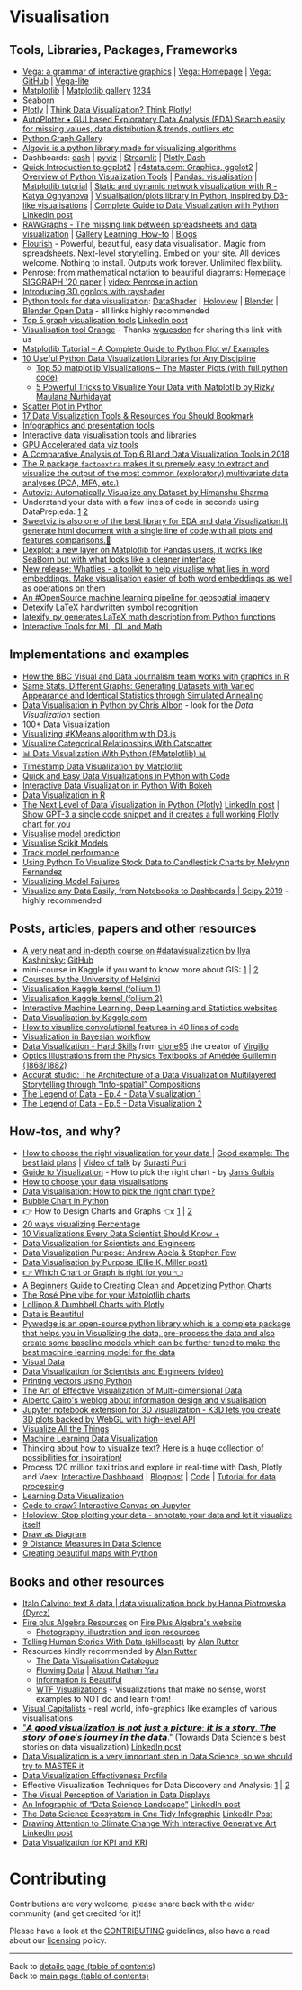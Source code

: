 # Visualisation

## Tools, Libraries, Packages, Frameworks
  - [Vega: a grammar of interactive graphics](https://skillsmatter.com/skillscasts/12257-vega-a-grammar-of-interactive-graphics) | [Vega: Homepage](https://vega.github.io) | [Vega: GitHub](https://github.com/vega) | [Vega-lite](https://vega.github.io/vega-lite/)
  - [Matplotlib](https://www.dataquest.io/blog/matplotlib-tutorial/) | [Matplotlib gallery](https://matplotlib.org/3.2.2/gallery/index.html) [1](https://matplotlib.org/gallery.html)[2](https://pythonspot.com/matplotlib-gallery/)[3](https://python-graph-gallery.com/matplotlib/)[4](https://github.com/rasbt/matplotlib-gallery)
  - [Seaborn](https://lnkd.in/gih7hqz)
  - [Plotly](https://lnkd.in/gBYBMXc) | [Think Data Visualization? Think Plotly!](https://www.linkedin.com/posts/philipvollet_datascience-datascientist-analytics-activity-6715195138328674304-WAXn)
  - [AutoPlotter • GUI based Exploratory Data Analysis (EDA) Search easily for missing values, data distribution & trends, outliers etc](https://www.linkedin.com/posts/philipvollet_analytics-data-dataexploration-activity-6691932081448218624-5xNy)
  - [Python Graph Gallery](https://lnkd.in/gdGe-ef)
  - [Algovis is a python library made for visualizing algorithms](https://www.linkedin.com/posts/stevenouri_innovation-machinelearning-python-activity-6694175551722278912-EfSP)
  - Dashboards: [dash](https://plot.ly/dash/) | [pyviz](http://panel.pyviz.org) | [Streamlit]( https://streamlit.io/) | [Plotly Dash](https://plotly.com/dash/)
  - [Quick Introduction to ggplot2](http://blog.echen.me/2012/01/17/quick-introduction-to-ggplot2/) | [r4stats.com: Graphics, ggplot2](http://r4stats.com/examples/graphics-ggplot2/) | [Overview of Python Visualization Tools](https://pbpython.com/visualization-tools-1.html) | [Pandas: visualisation](http://pandas.pydata.org/pandas-docs/stable/user_guide/visualization.html) | [Matplotlib tutorial](https://github.com/rougier/matplotlib-tutorial) | [Static and dynamic network visualization with R - Katya Ognyanova](http://kateto.net/network-visualization) | [Visualisation/plots library in Python, inspired by D3-like visualisations](https://github.com/dxe4/uplot) | [Complete Guide to Data Visualization with Python](https://towardsdatascience.com/complete-guide-to-data-visualization-with-python-2dd74df12b5e) [LinkedIn post](https://www.linkedin.com/posts/ericaxelrod_complete-guide-to-data-visualization-with-activity-6639697943198736384-bIjG)
  - [RAWGraphs - The missing link between spreadsheets and data visualization](https://rawgraphs.io/) | [Gallery](https://rawgraphs.io/gallery/) [Learning: How-to](https://rawgraphs.io/learning/) | [Blogs](https://rawgraphs.io/blog/)
  - [Flourish](https://flourish.studio/) - Powerful, beautiful, easy
data visualisation. Magic from spreadsheets. Next-level storytelling. Embed on your site. All devices welcome. Nothing to install. Outputs work forever. Unlimited flexibility.
  - Penrose: from mathematical notation to beautiful diagrams: [Homepage](http://penrose.ink/) | [SIGGRAPH '20 paper](http://penrose.ink/siggraph20) | [video: Penrose in action](https://vimeo.com/416822487)
  - [Introducing 3D ggplots with rayshader](https://www.linkedin.com/posts/stevenouri_innovation-artificialintelligence-visualization-ugcPost-6668681520477274112-1JQ5)
  - [Python tools for data visualization](https://pyviz.org/): [DataShader](https://datashader.org/) | [Holoview](http://holoviews.org/) | [Blender](https://www.blender.org/) | [Blender Open Data](https://opendata.blender.org/) - all links highly recommended
  - [Top 5 graph visualisation tools](https://www.datasciencecentral.com/profiles/blogs/top-5-graph-visualisation-tools) [LinkedIn post](https://www.linkedin.com/posts/data-science-central_top-5-graph-visualisation-tools-activity-6644610781100994560-w6rN)
  - [Visualisation tool Orange](https://orange.biolab.si/#Orange-Features) - Thanks [wguesdon](https://github.com/wguesdon) for sharing this link with us
  - [Matplotlib Tutorial – A Complete Guide to Python Plot w/ Examples](https://lnkd.in/fFkUgQP)
  - [10 Useful Python Data Visualization Libraries for Any Discipline](https://mode.com/blog/python-data-visualization-libraries/)
     - [Top 50 matplotlib Visualizations – The Master Plots (with full python code)](https://www.machinelearningplus.com/plots/top-50-matplotlib-visualizations-the-master-plots-python/#1.-Scatter-plot)
     - [5 Powerful Tricks to Visualize Your Data with Matplotlib by Rizky Maulana Nurhidayat](https://www.linkedin.com/posts/towards-data-science_5-powerful-tricks-to-visualize-your-data-activity-6716999017034788864-UCzO)
  - [Scatter Plot in Python](https://www.youtube.com/watch?v=RsdVAPJ1DZw&feature=youtu.be)
  - [17 Data Visualization Tools & Resources You Should Bookmark](https://www.linkedin.com/posts/data-science-central_17-data-visualization-tools-resources-you-activity-6620724391854555136-v3oo)
  - [Infographics and presentation tools](https://www.fireplusalgebra.com/infographics-and-presentation-tools)
  - [Interactive data visualisation tools and libraries](https://www.fireplusalgebra.com/infographics-and-presentation-tools)
  - [GPU Accelerated data viz tools](https://www.linkedin.com/posts/murraydata_data-todashboard-activity-6623659330199781376-YIUQ)
  - [A Comparative Analysis of Top 6 BI and Data Visualization Tools in 2018](https://www.linkedin.com/posts/data-science-central_a-comparative-analysis-of-top-6-bi-and-data-activity-6650615095447605248-dJs6)
  - [The R package `factoextra` makes it supremely easy to extract and visualize the output of the most common (exploratory) multivariate data analyses (PCA, MFA, etc.)](https://www.linkedin.com/posts/indrajeet-patil-397865174_r-rstats-dataviz-activity-6657548256693800960-VBbk)
  - [Autoviz: Automatically Visualize any Dataset by Himanshu Sharma](https://www.linkedin.com/posts/towards-data-science_autoviz-automatically-visualize-any-dataset-activity-6690393202836443136-5B4-)
  - Understand your data with a few lines of code in seconds using DataPrep.eda: [1](https://github.com/sfu-db/dataprep) [2](https://sfu-db.github.io/dataprep/index.html)
  - [Sweetviz is also one of the best library for EDA and data Visualization,It generate html document with a single line of code,with all plots and features comparisons.🤟](https://pypi.org/project/sweetviz/)
  - [Dexplot: a new layer on Matplotlib for Pandas users, it works like SeaBorn but with what looks like a cleaner interface](https://github.com/dexplo/dexplot/)
  - [New release: Whatlies - a toolkit to help visualise what lies in word embeddings. Make visualisation easier of both word embeddings as well as operations on them](https://www.linkedin.com/posts/philipvollet_nlp-machinelearning-datascience-activity-6704264100802822144-4TV5)
  - [An #OpenSource machine learning pipeline for geospatial imagery](https://www.linkedin.com/posts/philipvollet_opensource-machinelearning-geoai-activity-6700296698390020096-7XyA)
  - [Detexify LaTeX handwritten symbol recognition](https://detexify.kirelabs.org/classify.html)
  - [latexify_py generates LaTeX math description from Python functions](https://www.linkedin.com/posts/philipvollet_python-latex-math-activity-6700350819059007488-JEJr)
  - [Interactive Tools for ML, DL and Math](https://github.com/Machine-Learning-Tokyo/Interactive_Tools)

## Implementations and examples

  - [How the BBC Visual and Data Journalism team works with graphics in R](https://medium.com/bbc-visual-and-data-journalism/how-the-bbc-visual-and-data-journalism-team-works-with-graphics-in-r-ed0b35693535)
  - [Same Stats, Different Graphs: Generating Datasets with Varied Appearance and Identical Statistics through Simulated Annealing](https://www.autodeskresearch.com/publications/samestats)
  - [Data Visualisation in Python by Chris Albon](https://chrisalbon.com/#python) - look for the _Data Visualization_ section
  - [100+ Data Visualization](https://www.linkedin.com/posts/nabihbawazir_machinelearing-artificailintelligence-activity-6606240371859124224-dFM1)
  - [Visualizing #KMeans algorithm with D3.js](https://www.linkedin.com/posts/nabihbawazir_kmeans-ugcPost-6607183847048220672-1iFK)
  - [Visualize Categorical Relationships With Catscatter](https://www.linkedin.com/posts/towards-data-science_visualize-categorical-relationships-with-activity-6653475444580581376-y43i)
  - [📊 Data Visualization With Python (#Matplotlib) 📊](https://www.linkedin.com/posts/asif-bhat_data-visualization-matplotlib-activity-6652842499503153152-He0N)
  - [Timestamp Data Visualization by Matplotlib](https://www.datasciencecentral.com/profiles/blogs/timestamp-data-and-visualization-by-matplotlib)
  - [Quick and Easy Data Visualizations in Python with Code](https://towardsdatascience.com/5-quick-and-easy-data-visualizations-in-python-with-code-a2284bae952f)
  - [Interactive Data Visualization in Python With Bokeh](https://realpython.com/python-data-visualization-bokeh/)
  - [Data Visualization in R](https://lnkd.in/fEvZB_N)
  - [The Next Level of Data Visualization in Python (Plotly)](https://towardsdatascience.com/the-next-level-of-data-visualization-in-python-dd6e99039d5e) [LinkedIn post](https://lnkd.in/fKn4cPM) | [Show GPT-3 a single code snippet and it creates a full working Plotly chart for you](https://www.linkedin.com/posts/philipvollet_ai-artificialintelligence-dashboard-activity-6692806605131644928-plLk)
  - [Visualise model prediction](https://app.wandb.ai/lavanyashukla/visualize-predictions/reports/Visualize-Model-Predictions--Vmlldzo1NjM4OA/)
  - [Visualise Scikit Models](https://app.wandb.ai/lavanyashukla/visualize-sklearn/reports/Visualize-Scikit-Models--Vmlldzo0ODIzNg)
  - [Track model performance](https://app.wandb.ai/lavanyashukla/visualize-models/reports/Track-Model-Performance--Vmlldzo1NTk2MA)
  - [Using Python To Visualize Stock Data to Candlestick Charts by Melvynn Fernandez](https://www.linkedin.com/posts/towards-data-science_using-python-to-visualize-stock-data-to-candlestick-activity-6659065025443041280-lWJo)
  - [Visualizing Model Failures](https://www.kaggle.com/c/liverpool-ion-switching/discussion/149846)
  - [Visualize any Data Easily, from Notebooks to Dashboards | Scipy 2019](https://www.youtube.com/watch?v=7deGS4IPAQ0 (James Bednar)) - highly recommended

## Posts, articles, papers and other resources
  - [A very neat and in-depth course on #datavisualization by Ilya Kashnitsky:](https://www.linkedin.com/posts/sanyambhutani_datavisualization-dataviz-datavizualization-activity-6690445984163528704--iuh) [GitHub](https://lnkd.in/eMicn7J)
  - mini-course in Kaggle if you want to know more about GIS: [1](https://www.kaggle.com/learn/geospatial-analysis) | [2](https://www.kaggle.com/learn/data-visualization)
  - [Courses by the University of Helsinki](https://automating-gis-processes.github.io/site/) 
  - [Visualisation Kaggle kernel (follium 1)](https://www.kaggle.com/bhanvimenghani/folium-chai-eda) 
  - [Visualisation Kaggle kernel (follium 2)](https://www.kaggle.com/pompelmo/chaieda-police-violence)
  - [Interactive Machine Learning, Deep Learning and Statistics websites](https://p.migdal.pl/interactive-machine-learning-list/)
  - [Data Visualisation by Kaggle.com](https://www.kaggle.com/learn/data-visualization)
  - [How to visualize convolutional features in 40 lines of code](https://towardsdatascience.com/how-to-visualize-convolutional-features-in-40-lines-of-code-70b7d87b0030)
  - [Visualization in Bayesian workflow](https://arxiv.org/abs/1709.01449)
  - [Data Visualization - Hard Skills](https://github.com/clone95/Virgilio/blob/master/Specializations/HardSkills/DataVisualization.md) from [clone95](http://github.com/clone95) the creator of [Virgilio](http://github.com/clone95/Virgilio)
  - [Optics Illustrations from the Physics Textbooks of Amédée Guillemin (1868/1882)](https://publicdomainreview.org/collections/optics-illustrations-from-the-physics-textbooks-of-amedee-guillemin-1868-1882/)
  - [Accurat studio: The Architecture of a Data Visualization Multilayered Storytelling through “Info-spatial” Compositions](https://medium.com/accurat-studio/the-architecture-of-a-data-visualization-470b807799b4)
  - [The Legend of Data - Ep.4 - Data Visualization 1](https://dev.to/cheukting_ho/the-legend-of-data-ep-4-data-visualization-1-1b72)
  - [The Legend of Data - Ep.5 - Data Visualization 2](https://dev.to/cheukting_ho/the-legend-of-data-ep-5-data-visualization-2-i15)

## How-tos, and why?
  - [How to choose the right visualization for your data ](https://flourish.studio/2018/09/28/choosing-the-right-visualisation/) | [Good example: The best laid plans](https://towardsdatascience.com/the-best-laid-plans-7eb3a22ffbc1) | [Video of talk](https://www.youtube.com/watch?v=YenoaVWHV80) by [Surasti Puri](https://www.surastipuri.com/)
  - [Guide to Visualization](../presentations/data/Data%20Visualization%20–%20How%20to%20Pick%20the%20Right%20Chart%20Type-1.pdf) - How to pick the right chart - by [Janis Gulbis](https://janisgulbis.com/)
  - [How to choose your data visualisations](../data/how-to-choose-your-data-visualisations.jpg)
  - [Data Visualisation: How to pick the right chart type?](https://www.linkedin.com/posts/mani-sarkar_machinelearning-deeplearning-datascience-activity-6616361422089785344-Ehnx)
  - [Bubble Chart in Python](https://www.youtube.com/watch?v=QmjwRB8QfUI&feature=youtu.be)
  - 👉 How to Design Charts and Graphs 👈: [1](https://www.linkedin.com/posts/asif-bhat_data-visualisation-activity-6623492689587474432-mut5) | [2](https://www.linkedin.com/posts/asif-bhat_data-visualization-activity-6650705670217797632-Zysa)
  - [20 ways visualizing Percentage](https://www.linkedin.com/posts/nabihbawazir_machinelearing-artificailintelligence-datascience-activity-6607004732953329664-KVEq)
  - [10 Visualizations Every Data Scientist Should Know +](https://www.linkedin.com/feed/update/urn:li:activity:6692865495080730624/)
  - [Data Visualization for Scientists and Engineers](https://www.jmp.com/en_us/events/statistically-speaking/events/sep-2/live-stream/watch.html)
  - [Data Visualization Purpose: Andrew Abela & Stephen Few](https://www.linkedin.com/posts/nabihbawazir_data-visualization-purpose-activity-6606961340106018816-uDZd)
  - [Data Visualisation by Purpose (Ellie K, Miller post)](https://www.linkedin.com/posts/nabihbawazir_datascience-machinelearning-artificialintelligence-activity-6623855200325197824-0nxv)
  - [👉 Which Chart or Graph is right for you 👈](https://www.linkedin.com/posts/asif-bhat_data-visualisation-activity-6623861062238334977-EP68)
  - [A Beginners Guide to Creating Clean and Appetizing Python Charts](https://towardsdatascience.com/a-beginners-guide-to-creating-clean-and-appetizing-python-charts-f7e1cf1899d2?source=social.tw)
  - [The Rosé Pine vibe for your Matplotlib charts](https://www.linkedin.com/posts/philipvollet_matplotlib-datascience-dashboard-activity-6794506962332717056-DTM4)
  - [Lollipop & Dumbbell Charts with Plotly](https://towardsdatascience.com/lollipop-dumbbell-charts-with-plotly-696039d5f85?source=social.tw&gi=ce96280a359d)
  - [Data is Beautiful](https://www.reddit.com/r/dataisbeautiful/)
  - [Pywedge is an open-source python library which is a complete package that helps you in Visualizing the data, pre-process the data and also create some baseline models which can be further tuned to make the best machine learning model for the data](https://www.linkedin.com/posts/himanshusharmads_pywedge-a-complete-package-for-eda-data-activity-6742464668968730624-NAN1)
  - [Visual Data](http://visualdata.io/)
  - [Data Visualization for Scientists and Engineers (video)](https://youtu.be/pkPUICnZ3pI)
  - [Printing vectors using Python](https://stackoverflow.com/questions/42281966/how-to-plot-vectors-in-python-using-matplotlib)
  - [The Art of Effective Visualization of Multi-dimensional Data](https://towardsdatascience.com/the-art-of-effective-visualization-of-multi-dimensional-data-6c7202990c57)
  - [Alberto Cairo's weblog about information design and visualisation](http://www.thefunctionalart.com/)
  - [Jupyter notebook extension for 3D visualization - K3D lets you create 3D plots backed by WebGL with high-level API](https://www.linkedin.com/posts/philipvollet_datascience-jupyter-python-activity-6747052424302874624-3pvu)
  - [Visualize All the Things](https://www.thoughtworks.com/radar?utm_source=marketo&utm_medium=email&utm_campaign=techradar-vol23&mkt_tok=eyJpIjoiTlRSallqTmxNemcyTVRVdyIsInQiOiJSU0RSVnVyZXlcL0lzc0VDZk5meWVHRXZON2FwUElTM3BwVTNKUTBKa2dMZzdLZlBxTFduaGdINXBlMmk5VzJGXC8yNGFNaXhRRG11QVVBVFRjMUFZeThHQlljMXh4UllZa3dWYmMrK2pTcXg5ZkJFa1JMSUNKS2JcL1wvUVFUNE1ReEUifQ%3D%3D#visualize-all-the-things)
  - [Machine Learning Data Visualization](https://towardsdatascience.com/machine-learning-data-visualization-4c386fe3d971?source=social.tw&gi=b1c272c4589b)
  - [Thinking about how to visualize text? Here is a huge collection of possibilities for inspiration!](https://www.linkedin.com/posts/philipvollet_datascience-nlp-dashboards-activity-6734202503728123904-ztkM)
  - Process 120 million taxi trips and explore in real-time with Dash, Plotly and Vaex: [Interactive Dashboard](https://dash.vaex.io/) | [Blogpost](https://lnkd.in/gYWTtRX) | [Code](https://lnkd.in/gFJg2GE) | [Tutorial for data processing](https://lnkd.in/gF_EEeN)
  - [Learning Data Visualization](https://www.linkedin.com/learning/learning-data-visualization-3)
  - [Code to draw? Interactive Canvas on Jupyter](https://www.linkedin.com/posts/philipvollet_python-datascientist-jupyter-activity-6728596731803660288-wVXF)
  - [Holoview: Stop plotting your data - annotate your data and let it visualize itself](https://www.linkedin.com/posts/philipvollet_data-datascience-plotly-activity-6740700125418659840-lbcB)
  - [Draw as Diagram](https://www.linkedin.com/posts/philipvollet_python-devops-mlops-activity-6810071949092507648-B-ZY)
  - [9 Distance Measures in Data Science](https://www.linkedin.com/feed/update/urn%3Ali%3Aactivity%3A6762316624679768065/)
  - [Creating beautiful maps with Python](https://towardsdatascience.com/creating-beautiful-maps-with-python-6e1aae54c55c)

## Books and other resources
  - [Italo Calvino: text & data | data visualization book by Hanna Piotrowska (Dyrcz)](https://www.behance.net/gallery/83315693/Calvinos-book-text-data-data-visualization?fbclid=IwAR0zj9iwNSDOp2x7n8Kh-CaKaJ3vZjGHfWMIloWZklNuH_QQKzpMxnQOXUM)
  - [Fire plus Algebra Resources](https://www.fireplusalgebra.com/resources) on [Fire Plus Algebra's website](https://www.fireplusalgebra.com/)
    - [Photography, illustration and icon resources](https://www.fireplusalgebra.com/image-and-icon-resources)
  - [Telling Human Stories With Data (skillscast)](https://skillsmatter.com/skillscasts/14252-telling-human-stories-with-data) by [Alan Rutter](https://www.fireplusalgebra.com/about)
  - Resources kindly recommended by [Alan Rutter](https://www.fireplusalgebra.com/about)
    - [The Data Visualisation Catalogue](https://datavizcatalogue.com/)
    - [Flowing Data](https://flowingdata.com/) | [About Nathan Yau](https://flowingdata.com/about-nathan/)
    - [Information is Beautiful](https://informationisbeautiful.net/)
    - [WTF Visualizations](https://viz.wtf/) - Visualizations that make no sense, worst examples to NOT do and learn from!
  - [Visual Capitalists](https://www.visualcapitalist.com/) - real world, info-graphics like examples of various visualisations
  - ["𝘼 𝙜𝙤𝙤𝙙 𝙫𝙞𝙨𝙪𝙖𝙡𝙞𝙯𝙖𝙩𝙞𝙤𝙣 𝙞𝙨 𝙣𝙤𝙩 𝙟𝙪𝙨𝙩 𝙖 𝙥𝙞𝙘𝙩𝙪𝙧𝙚; 𝙞𝙩 𝙞𝙨 𝙖 𝙨𝙩𝙤𝙧𝙮. 𝙏𝙝𝙚 𝙨𝙩𝙤𝙧𝙮 𝙤𝙛 𝙤𝙣𝙚’𝙨 𝙟𝙤𝙪𝙧𝙣𝙚𝙮 𝙞𝙣 𝙩𝙝𝙚 𝙙𝙖𝙩𝙖."](https://towardsdatascience.com/march-edition-data-visualization-71d6d8d6d317) (Towards Data Science's best stories on data visualization) [LinkedIn post](https://www.linkedin.com/posts/parulpandeyindia_march-edition-data-visualization-activity-6641201649878691840-Bwmr) 
  - [Data Visualization is a very important step in Data Science, so we should try to MASTER it](https://www.linkedin.com/posts/asif-bhat_datascience-dataanalysis-datavisualization-activity-6638314252216176640-A27g)
  - [Data Visualization Effectiveness Profile](http://www.perceptualedge.com/articles/visual_business_intelligence/data_visualization_effectiveness_profile.pdf)
  - Effective Visualization Techniques for Data Discovery and Analysis: [1](https://www.jmp.com/en_us/whitepapers/jmp/effective-visualization-techniques.html) | [2](https://www.jmp.com/content/dam/jmp/documents/en/white-papers/wp-effective-viz-104502.pdf)
  - [The Visual Perception of Variation in Data Displays](http://www.perceptualedge.com/articles/visual_business_intelligence/data_visualization_effectiveness_profile.pdf)
  - [An Infographic of “Data Science Landscape”](https://www.youtube.com/dataprofessor) [LinkedIn post](https://www.linkedin.com/posts/chanin-nantasenamat_datascience-machinelearning-ai-activity-6634129557907705856-G6JN)
  - [The Data Science Ecosystem in One Tidy Infographic](https://www.datasciencecentral.com/profiles/blogs/the-data-science-ecosystem-in-one-tidy-infographic) [LinkedIn Post](https://www.linkedin.com/posts/data-science-central_the-data-science-ecosystem-in-one-tidy-infographic-activity-6635188705470533632-jmGY)
  - [Drawing Attention to Climate Change With Interactive Generative Art](https://www.datasciencecentral.com/profiles/blogs/drawing-attention-to-climate-change-with-interactive-generative) [LinkedIn post](https://www.linkedin.com/posts/data-science-central_drawing-attention-to-climate-change-with-activity-6651300865799962624-0-5d)
  - [Data Visualization for KPI and KRI](https://www.linkedin.com/posts/nabihbawazir_datascience-machinelearning-artificialintelligence-activity-6637544069860024320-JNPk)

# Contributing

Contributions are very welcome, please share back with the wider community (and get credited for it)!

Please have a look at the [CONTRIBUTING](../CONTRIBUTING.md) guidelines, also have a read about our [licensing](../LICENSE.md) policy.

---

Back to [details page (table of contents)](../README-details.md#visualisation)<br>
Back to [main page (table of contents)](../README.md)
